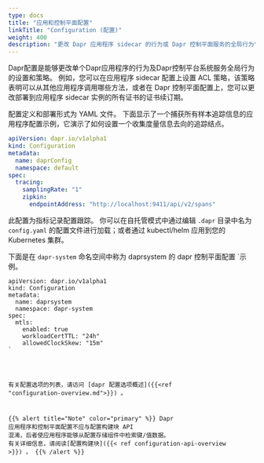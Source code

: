 ```yaml
---
type: docs
title: "应用和控制平面配置"
linkTitle: "Configuration (配置)"
weight: 400
description: "更改 Dapr 应用程序 sidecar 的行为或 Dapr 控制平面服务的全局行为"
---
```


Dapr配置是能够更改单个Dapr应用程序的行为及Dapr控制平台系统服务全局行为的设置和策略。 例如，您可以在应用程序 sidecar 配置上设置 ACL 策略，该策略表明可以从其他应用程序调用哪些方法，或者在 Dapr 控制平面配置上，您可以更改部署到应用程序 sidecar 实例的所有证书的证书续订期。

配置定义和部署形式为 YAML 文件。 下面显示了一个捕获所有样本追踪信息的应用程序配置示例，它演示了如何设置一个收集度量信息去向的追踪结点。

```yaml
apiVersion: dapr.io/v1alpha1
kind: Configuration
metadata:
  name: daprConfig
  namespace: default
spec:
  tracing:
    samplingRate: "1"
    zipkin:
      endpointAddress: "http://localhost:9411/api/v2/spans"
```

此配置为指标记录配置跟踪。 你可以在自托管模式中通过编辑 `.dapr` 目录中名为 `config.yaml` 的配置文件进行加载；或者通过 kubectl/helm 应用到您的 Kubernetes 集群。

下面是在 `dapr-system` 命名空间中称为 daprsystem</code> 的 dapr 控制平面配置 `示例。</p>

<pre><code class="yaml">apiVersion: dapr.io/v1alpha1
kind: Configuration
metadata:
  name: daprsystem
  namespace: dapr-system
spec:
  mtls:
    enabled: true
    workloadCertTTL: "24h"
    allowedClockSkew: "15m"
`</pre>

有关配置选项的列表，请访问 [dapr 配置选项概述]({{<ref "configuration-overview.md">}}) 。

{{% alert title="Note" color="primary" %}}
Dapr 应用程序和控制平面配置不应与配置构建块 API 混淆，后者使应用程序能够从配置存储组件中检索键/值数据。 有关详细信息，请阅读[配置构建块]({{< ref configuration-api-overview >}}) 。
{{% /alert %}}
